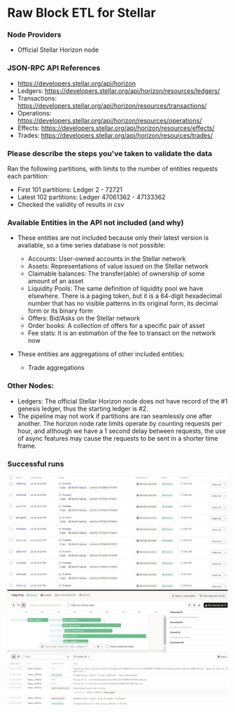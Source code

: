 # Raw Block ETL for Stellar

### Node Providers

- Official Stellar Horizon node

### JSON-RPC API References

- https://developers.stellar.org/api/horizon
- Ledgers: https://developers.stellar.org/api/horizon/resources/ledgers/
- Transactions: https://developers.stellar.org/api/horizon/resources/transactions/
- Operations: https://developers.stellar.org/api/horizon/resources/operations/
- Effects: https://developers.stellar.org/api/horizon/resources/effects/
- Trades: https://developers.stellar.org/api/horizon/resources/trades/

### Please describe the steps you've taken to validate the data

Ran the following partitions, with limits to the number of entities requests each partition:
- First 101 partitions: Ledger 2 - 72721
- Latest 102 partitions: Ledger 47061362 - 47133362
- Checked the validity of results in csv

### Available Entities in the API not included (and why)

- These entities are not included because only their latest version is available, so a time series database is not possible:
    - Accounts: User-owned accounts in the Stellar network
    - Assets: Representations of value issued on the Stellar network
    - Claimable balances: The transfer(able) of ownership of some amount of an asset
    - Liquidity Pools: The same definition of liquidity pool we have elsewhere. There is a paging token, but it is a 64-digit hexadecimal number that has no visible patterns in its original form, its decimal form or its binary form
    - Offers: Bid/Asks on the Stellar network
    - Order books: A collection of offers for a specific pair of asset
    - Fee stats: It is an estimation of the fee to transact on the network now

- These entities are aggregations of other included entities:
    - Trade aggregations

### Other Nodes:
- Ledgers: The official Stellar Horizon node does not have record of the #1 genesis ledger, thus the starting ledger is #2.
- The pipeline may not work if partitions are ran seamlessly one after another. The horizon node rate limits operate by counting requests per hour, and although we have a 1 second delay between requests, the use of async features may cause the requests to be sent in a shorter time frame.

### Successful runs
![Alt text](static/successful_runs.png)
![Alt text](static/successful_run_details.png)